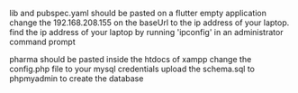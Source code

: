 lib and pubspec.yaml should be pasted on a flutter empty application
change the 192.168.208.155 on the baseUrl to the ip address of your laptop.
find the ip address of your laptop by running 'ipconfig' in an administrator command prompt

pharma should be pasted inside the htdocs of xampp
change the config.php file to your mysql credentials
upload the schema.sql to phpmyadmin to create the database
